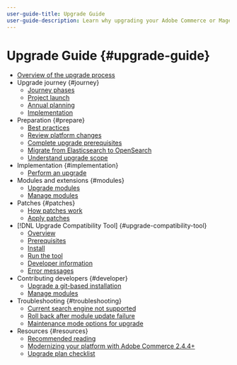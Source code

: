 ```yaml
---
user-guide-title: Upgrade Guide
user-guide-description: Learn why upgrading your Adobe Commerce or Magento Open Source application is so important and how to successfully plan and execute an upgrade.
---
```


# Upgrade Guide {#upgrade-guide}

- [Overview of the upgrade process](overview.md)
- Upgrade journey {#journey}
  - [Journey phases](journey/phases.md)
  - [Project launch](journey/project-launch.md)
  - [Annual planning](journey/annual-planning.md)
  - [Implementation](journey/implementation.md)
- Preparation {#prepare}
  - [Best practices](prepare/best-practices.md)
  - [Review platform changes](prepare/platform-changes.md)
  - [Complete upgrade prerequisites](prepare/prerequisites.md)
  - [Migrate from Elasticsearch to OpenSearch](prepare/opensearch-migration.md)
  - [Understand upgrade scope](prepare/scope.md)
- Implementation {#implementation}
  - [Perform an upgrade](implementation/perform-upgrade.md)
- Modules and extensions {#modules}
  - [Upgrade modules](modules/upgrade.md)
  - [Manage modules](modules/manage.md)
- Patches {#patches}
  - [How patches work](patches/overview.md)
  - [Apply patches](patches/apply.md)
- [!DNL Upgrade Compatibility Tool] {#upgrade-compatibility-tool}
  - [Overview](upgrade-compatibility-tool/overview.md)
  - [Prerequisites](upgrade-compatibility-tool/prerequisites.md)
  - [Install](upgrade-compatibility-tool/install.md)
  - [Run the tool](upgrade-compatibility-tool/run.md)
  - [Developer information](upgrade-compatibility-tool/developer.md)
  - [Error messages](upgrade-compatibility-tool/error-messages.md)
- Contributing developers {#developer}
  - [Upgrade a git-based installation](developer/git-installs.md)
  - [Manage modules](developer/manage-modules.md)
- Troubleshooting {#troubleshooting}
  - [Current search engine not supported](troubleshooting/search-engine-not-supported.md)
  - [Roll back after module update failure](troubleshooting/roll-back-after-update-failure.md)
  - [Maintenance mode options for upgrade](troubleshooting/maintenance-mode-options.md)
- Resources {#resources}
  - [Recommended reading](resources/recommended-reading.md)
  - [Modernizing your platform with Adobe Commerce 2.4.4+](resources/recommended-upgrade-paths-2022.md)
  - [Upgrade plan checklist](https://support.magento.com/hc/en-us/articles/360057968951)
